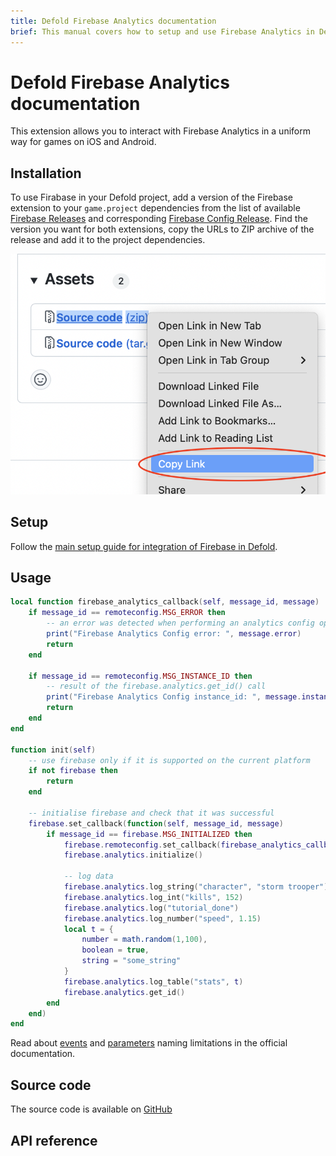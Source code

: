 ```yaml
---
title: Defold Firebase Analytics documentation
brief: This manual covers how to setup and use Firebase Analytics in Defold.
---
```


# Defold Firebase Analytics documentation

This extension allows you to interact with Firebase Analytics in a uniform way for games on iOS and Android.


## Installation
To use Firabase in your Defold project, add a version of the Firebase extension to your `game.project` dependencies from the list of available [Firebase Releases](https://github.com/defold/extension-firebase/releases) and corresponding [Firebase Config Release](https://github.com/defold/extension-firebase-remoteconfig/releases).
Find the version you want for both extensions, copy the URLs to ZIP archive of the release and add it to the project dependencies.

![](add-dependency.png)


## Setup
Follow the [main setup guide for integration of Firebase in Defold](https://www.defold.com/extension-firebase).


## Usage

```lua
local function firebase_analytics_callback(self, message_id, message)
    if message_id == remoteconfig.MSG_ERROR then
        -- an error was detected when performing an analytics config operation
        print("Firebase Analytics Config error: ", message.error)
        return
    end

    if message_id == remoteconfig.MSG_INSTANCE_ID then
        -- result of the firebase.analytics.get_id() call
        print("Firebase Analytics Config instance_id: ", message.instance_id)
        return
    end
end

function init(self)
    -- use firebase only if it is supported on the current platform
    if not firebase then
        return
    end

    -- initialise firebase and check that it was successful
    firebase.set_callback(function(self, message_id, message)
        if message_id == firebase.MSG_INITIALIZED then
            firebase.remoteconfig.set_callback(firebase_analytics_callback)
            firebase.analytics.initialize()

            -- log data
            firebase.analytics.log_string("character", "storm trooper")
            firebase.analytics.log_int("kills", 152)
            firebase.analytics.log("tutorial_done")
            firebase.analytics.log_number("speed", 1.15)
            local t = {
                number = math.random(1,100),
                boolean = true,
                string = "some_string"
            }
            firebase.analytics.log_table("stats", t)
            firebase.analytics.get_id()
        end
    end)
end
```

Read about [events](https://firebase.google.com/docs/reference/android/com/google/firebase/analytics/FirebaseAnalytics.Event) and [parameters](https://firebase.google.com/docs/reference/android/com/google/firebase/analytics/FirebaseAnalytics.Param) naming limitations in the official documentation.

## Source code

The source code is available on [GitHub](https://github.com/defold/extension-firebase-analytics)


## API reference

